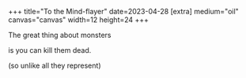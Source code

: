 +++
title="To the Mind-flayer"
date=2023-04-28
[extra]
medium="oil"
canvas="canvas"
width=12
height=24
+++

The great thing about monsters

is you can kill them dead.

(so unlike all they represent)
